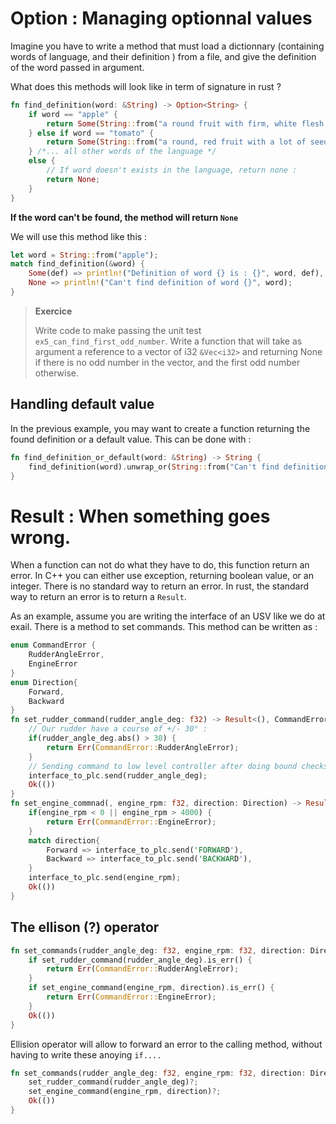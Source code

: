 # Option : Managing optionnal values

Imagine you have to write a method that must load a dictionnary (containing words of language, and their definition ) from a file, and give the definition of the word passed in argument.

What does this methods will look like in term of signature in rust ?

```rust
fn find_definition(word: &String) -> Option<String> {
    if word == "apple" {
        return Some(String::from("a round fruit with firm, white flesh and a green, red, or yellow skin"));
    } else if word == "tomato" {
        return Some(String::from("a round, red fruit with a lot of seeds, eaten cooked or uncooked as a vegetable, for example in salads or sauces"));
    } /*... all other words of the language */
    else {
        // If word doesn't exists in the language, return none :
        return None;
    }
}
```

**If the word can't be found, the method will return `None`**

We will use this method like this : 

```rust
let word = String::from("apple");
match find_definition(&word) {
    Some(def) => println!("Definition of word {} is : {}", word, def),
    None => println!("Can't find definition of word {}", word);
}
```

> **Exercice**
>
> Write code to make passing the unit test `ex5_can_find_first_odd_number`. Write a function that will take as argument a reference to a vector of i32 `&Vec<i32>` and
> returning None if there is no odd number in the vector, and the first odd number otherwise.

## Handling default value
In the previous example, you may want to create a function returning the found definition or a default value. This can be done with : 

```rust
fn find_definition_or_default(word: &String) -> String {
    find_definition(word).unwrap_or(String::from("Can't find definition of this word"))
}
```

# Result : When something goes wrong.
When a function can not do what they have to do, this function return an error. In C++ you can either use exception, returning boolean value, or an integer. There is no standard way to return an error. In rust, the standard way to return an error is to return a `Result`.

As an example, assume you are writing the interface of an USV like we do at exail. There is a method to set commands. This method can be written as : 

```rust
enum CommandError {
    RudderAngleError,
    EngineError
}
enum Direction{
    Forward,
    Backward
}
fn set_rudder_command(rudder_angle_deg: f32) -> Result<(), CommandError> {
    // Our rudder have a course of +/- 30° :
    if(rudder_angle_deg.abs() > 30) {
        return Err(CommandError::RudderAngleError);
    }
    // Sending command to low level controller after doing bound checks.
    interface_to_plc.send(rudder_angle_deg);
    Ok(())
}
fn set_engine_commnad(, engine_rpm: f32, direction: Direction) -> Result<(), CommandError>{
    if(engine_rpm < 0 || engine_rpm > 4000) {
        return Err(CommandError::EngineError);
    }
    match direction{
        Forward => interface_to_plc.send('FORWARD'),
        Backward => interface_to_plc.send('BACKWARD'),
    }
    interface_to_plc.send(engine_rpm);
    Ok(())
}
```

## The ellison (?) operator


```rust
fn set_commands(rudder_angle_deg: f32, engine_rpm: f32, direction: Direction) -> Result<(), CommandError>{
    if set_rudder_command(rudder_angle_deg).is_err() {
        return Err(CommandError::RudderAngleError);
    }
    if set_engine_command(engine_rpm, direction).is_err() {
        return Err(CommandError::EngineError);
    }
    Ok(())
}
```

Ellision operator will allow to forward an error to the calling method, without having to write these anoying `if....`

```rust
fn set_commands(rudder_angle_deg: f32, engine_rpm: f32, direction: Direction) -> Result<(), CommandError>{
    set_rudder_command(rudder_angle_deg)?;
    set_engine_command(engine_rpm, direction)?;
    Ok(())
}
```

